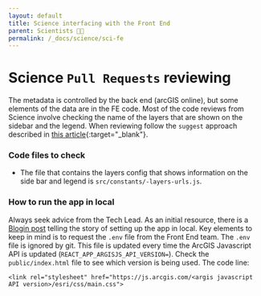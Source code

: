 ```yaml
---
layout: default
title: Science interfacing with the Front End
parent: Scientists 🧑‍🔬
permalink: /_docs/science/sci-fe
---
```


# Science `Pull Requests` reviewing

The metadata is controlled by the back end (arcGIS online), but some elements of the data are in the FE code. Most of the code reviews from Science involve checking the name of the layers that are shown on the sidebar and the legend. When reviewing follow the `suggest` approach described in [this article](https://haacked.com/archive/2019/06/03/suggested-changes/){:target="_blank"}. 
### Code files to check
- The file that contains the layers config that shows information on the side bar and legend is `src/constants/-layers-urls.js`. 

### How to run the app in local
Always seek advice from the Tech Lead. As an initial resource, there is a [Blogin post](https://vizzuality.blogin.co/posts/how-to-have-half-earth-in-your-computer-in-less-than-50-min-102803) telling the story of setting up the app in local. Key elements to keep in mind is to request the `.env` file from the Front End team. The `.env` file is ignored by git. This file is updated every time the ArcGIS Javascript API is updated (`REACT_APP_ARGISJS_API_VERSION=`). Check the `public/index.html` file to see which version is being used. The code line:
```
<link rel="stylesheet" href="https://js.arcgis.com/<argis javascript API version>/esri/css/main.css">
```